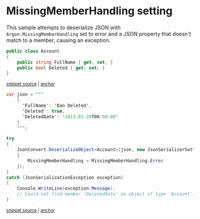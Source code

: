 # MissingMemberHandling setting

This sample attempts to deserialize JSON with `Argon.MissingMemberHandling` set to error and a JSON property that doesn't match to a member, causing an exception.

<!-- snippet: DeserializeMissingMemberHandlingTypes -->
<a id='snippet-deserializemissingmemberhandlingtypes'></a>
```cs
public class Account
{
    public string FullName { get; set; }
    public bool Deleted { get; set; }
}
```
<sup><a href='/src/ArgonTests/Documentation/Samples/Serializer/DeserializeMissingMemberHandling.cs#L7-L15' title='Snippet source file'>snippet source</a> | <a href='#snippet-deserializemissingmemberhandlingtypes' title='Start of snippet'>anchor</a></sup>
<!-- endSnippet -->

<!-- snippet: DeserializeMissingMemberHandlingUsage -->
<a id='snippet-deserializemissingmemberhandlingusage'></a>
```cs
var json = """
    {
      'FullName': 'Dan Deleted',
      'Deleted': true,
      'DeletedDate': '2013-01-20T00:00:00'
    }
    """;

try
{
    JsonConvert.DeserializeObject<Account>(json, new JsonSerializerSettings
    {
        MissingMemberHandling = MissingMemberHandling.Error
    });
}
catch (JsonSerializationException exception)
{
    Console.WriteLine(exception.Message);
    // Could not find member 'DeletedDate' on object of type 'Account'. Path 'DeletedDate', line 4, position 23.
}
```
<sup><a href='/src/ArgonTests/Documentation/Samples/Serializer/DeserializeMissingMemberHandling.cs#L20-L43' title='Snippet source file'>snippet source</a> | <a href='#snippet-deserializemissingmemberhandlingusage' title='Start of snippet'>anchor</a></sup>
<!-- endSnippet -->
